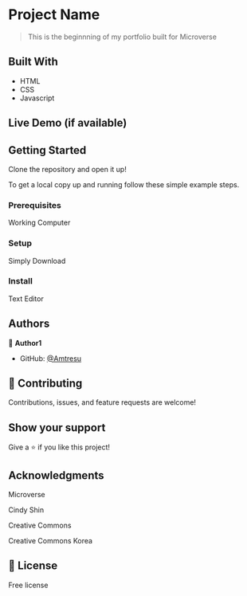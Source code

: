 # Project Name

> This is the beginnning of my portfolio built for Microverse


## Built With

- HTML
- CSS
- Javascript

## Live Demo (if available)


 

## Getting Started

Clone the repository and open it up!



To get a local copy up and running follow these simple example steps.

### Prerequisites
Working Computer
### Setup
Simply Download
### Install
Text Editor



## Authors

👤 **Author1**

- GitHub: [@Amtresu](https://github.com/Amtresu)

## 🤝 Contributing

Contributions, issues, and feature requests are welcome!


## Show your support

Give a ⭐️ if you like this project!

## Acknowledgments

Microverse

Cindy Shin

Creative Commons

Creative Commons Korea
## 📝 License

Free license 
